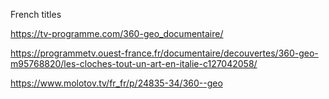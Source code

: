 French titles

https://tv-programme.com/360-geo_documentaire/

https://programmetv.ouest-france.fr/documentaire/decouvertes/360-geo-m95768820/les-cloches-tout-un-art-en-italie-c127042058/

https://www.molotov.tv/fr_fr/p/24835-34/360--geo
